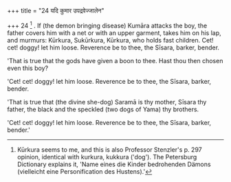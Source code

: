 +++
title = "24 यदि कुमार उपद्रवेज्जालेन"

+++
24 [^10] . If (the demon bringing disease) Kumāra attacks the boy, the father covers him with a net or with an upper garment, takes him on his lap, and murmurs: Kūrkura, Sukūrkura, Kūrkura, who holds fast children. Cet! cet! doggy! let him loose. Reverence be to thee, the Sīsara, barker, bender.


[^10]:  Kūrkura seems to me, and this is also Professor Stenzler's p. 297 opinion, identical with kurkura, kukkura ('dog'). The Petersburg Dictionary explains it, 'Name eines die Kinder bedrohenden Dämons (vielleicht eine Personification des Hustens).'


'That is true that the gods have given a boon to thee. Hast thou then chosen even this boy?

'Cet! cet! doggy! let him loose. Reverence be to thee, the Sīsara, barker, bender.

'That is true that (the divine she-dog) Saramā is thy mother, Sīsara thy father, the black and the speckled (two dogs of Yama) thy brothers.

'Cet! cet! doggy! let him loose. Reverence be to thee, the Sīsara, barker, bender.'
